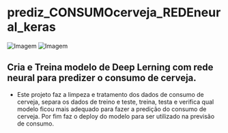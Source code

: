 # prediz_CONSUMOcerveja_REDEneural_keras
![Imagem](https://github.com/jairobernardesjunior/prediz_CONSUMOcerveja_DEEPlearning/blob/main/cerveja.jpg)
![Imagem](https://github.com/jairobernardesjunior/prediz_CONSUMOcerveja_DEEPlearning/blob/main/escopo_prediz_CONSUMOcerveja_DEEPlearning.jpg)
 
## Cria e Treina modelo de Deep Lerning com rede neural para predizer o consumo de cerveja.

- Este projeto faz a limpeza e tratamento dos dados de consumo de cerveja, separa os dados de treino e teste, treina, testa e verifica qual modelo ficou mais adequado para fazer a predição do consumo de cerveja. Por fim faz o deploy do modelo para ser utilizado na previsão de consumo.